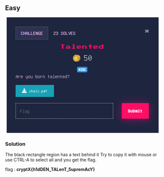 ## Easy

<p align="center"><img src="header.png" width="" height=""/></p>


### Solution
The black rectangle region has a text behind it
Try to copy it with mouse or use CTRL-A to select all and you get the flag.


flag : **cryptX\{h1dDEN_TALenT_5upremAcY}**